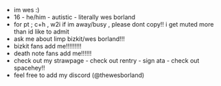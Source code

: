 - im wes :)
- 16 - he/him - autistic - literally wes borland
- for pt ; c+h , w2i if im away/busy , please dont copy!! i get muted more than id like to admit
- ask me about limp bizkit/wes borland!!!
- bizkit fans add me!!!!!!!!!
- death note fans add me!!!!!!
- check out my strawpage - check out rentry - sign ata - check out spacehey!!
- feel free to add my discord (@thewesborland)

<!---
thewesborland/thewesborland is a ✨ special ✨ repository because its `README.md` (this file) appears on your GitHub profile.
You can click the Preview link to take a look at your changes.
--->

